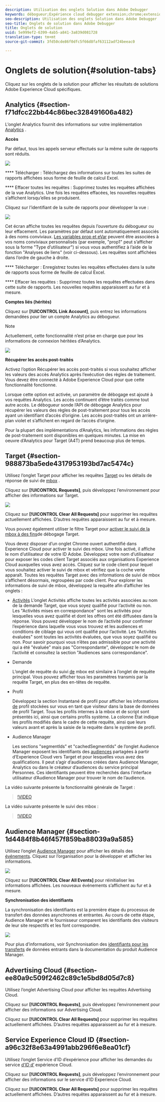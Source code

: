 ```yaml
---
description: Utilisation des onglets Solution dans Adobe Debugger
keywords: débogueur;Expérience cloud debugger extension;chrome;extension;summary;clear;solutions;solution;information;analytics;target;audience manager;media optimizer;service amo;id
seo-description: Utilisation des onglets Solution dans Adobe Debugger
seo-title: Onglets de solution dans Adobe Debugger
title: Onglets de solution
uuid: 5e999ef2-6399-4ab5-a841-3a839d081728
translation-type: tm+mt
source-git-commit: 3fd50cde86f0dfc5f66d8faf63112adf24beeac0

---
```



# Onglets de solution{#solution-tabs}

Cliquez sur les onglets de la solution pour afficher les résultats de solutions Adobe Experience Cloud spécifiques.

## Analytics {#section-f71dfcc22bb44c86bec328491606a482}

L’onglet Analytics fournit des informations sur votre implémentation [Analytics](https://experiencecloud.adobe.com/resources/help/en_US/reference/) .

**Accès**

Par défaut, tous les appels serveur effectués sur la même suite de rapports sont réduits.

![](assets/analytics-hits.jpg)

**** Télécharger : Téléchargez des informations sur toutes les suites de rapports affichées sous forme de feuille de calcul Excel.

**** Effacer toutes les requêtes : Supprimez toutes les requêtes affichées de la vue Analytics. Une fois les requêtes effacées, les nouvelles requêtes s’affichent lorsqu’elles se produisent.

Cliquez sur l’identifiant de la suite de rapports pour développer la vue :

![](assets/analytics-hits-expand.jpg)

Cet écran affiche toutes les requêtes depuis l’ouverture du débogueur ou leur effacement. Les paramètres par défaut sont automatiquement associés à des noms conviviaux. [Les variables prop et eVar](https://experiencecloud.adobe.com/resources/help/en_US/sc/implement/props_eVars.html) peuvent être associées à vos noms conviviaux personnalisés (par exemple, "prop1" peut s’afficher sous la forme "Type d’utilisateur") si vous vous authentifiez à l’aide de la fonction "Analyses de liens" (voir ci-dessous). Les requêtes sont affichées dans l’ordre de gauche à droite.

**** Télécharger : Enregistrez toutes les requêtes effectuées dans la suite de rapports sous forme de feuille de calcul Excel.

**** Effacer les requêtes : Supprimez toutes les requêtes effectuées dans cette suite de rapports. Les nouvelles requêtes apparaissent au fur et à mesure.

**Comptes liés (hérités)**

Cliquez sur **[!UICONTROL Link Account]**, puis entrez les informations demandées pour lier un compte Analytics au débogueur.

>[!NOTE]
>
>Actuellement, cette fonctionnalité n’est prise en charge que pour les informations de connexion héritées d’Analytics.

![](assets/analytics-link-account.jpg)

**Récupérer les accès post-traités**

Activez l’option Récupérer les accès post-traités si vous souhaitez afficher les valeurs des accès Analytics après l’exécution des règles de traitement. Vous devez être connecté à Adobe Experience Cloud pour que cette fonctionnalité fonctionne.

Lorsque cette option est activée, un paramètre de débogage est ajouté à vos requêtes Analytics. Les accès continuent d’être traités comme tout autre accès. Le débogueur sonde l’API de débogage Analytics pour récupérer les valeurs des règles de post-traitement pour tous les accès ayant un identifiant d’accès d’origine. Les accès post-traités ont un arrière-plan violet et s’affichent en regard de l’accès d’origine.

Pour la plupart des implémentations d’Analytics, les informations des règles de post-traitement sont disponibles en quelques minutes. La mise en oeuvre d’Analytics pour Target (A4T) prend beaucoup plus de temps.

## Target {#section-988873ba5ede4317953193bd7ac5474c}

Utilisez l’onglet Target pour afficher les requêtes [Target](https://docs.adobe.com/content/help/en/target/using/target-home.html) ou les détails de réponse de suivi de [mbox](https://docs.adobe.com/content/help/en/target/using/activities/troubleshoot-activities/content-trouble.html) .

Cliquez sur **[!UICONTROL Requests]**, puis développez l’environnement pour afficher des informations sur Target.

![](assets/target-requests.jpg)

Cliquez sur **[!UICONTROL Clear All Requests]** pour supprimer les requêtes actuellement affichées. D’autres requêtes apparaissent au fur et à mesure.

Vous pouvez également utiliser le filtre Target pour [activer le suivi de la mbox à des fins](https://docs.adobe.com/content/help/en/target/using/activities/troubleshoot-activities/content-trouble.html)de débogage Target.

Vous devez disposer d’un onglet Chrome ouvert authentifié dans Experience Cloud pour activer le suivi des mbox. Une fois activé, il affiche le nom d’utilisateur de votre ID Adobe. Développez votre nom d’utilisateur pour exposer les codes client Target associés aux organisations Experience Cloud auxquelles vous avez accès. Cliquez sur le code client pour lequel vous souhaitez activer le suivi de mbox et vérifiez que la coche verte apparaît. Toutes les requêtes Target avec des informations de suivi de mbox s’affichent désormais, regroupées par code client. Pour explorer les informations de suivi de mbox, développez la requête afin d’afficher les onglets :

* [Activités](https://docs.adobe.com/content/help/en/target/using/activities/activities.html) L’onglet Activités affiche toutes les activités associées au nom de la demande Target, que vous soyez qualifié pour l’activité ou non. Les "Activités mises en correspondance" sont les activités pour lesquelles vous avez qualifié et dont les offres ont été diffusées dans la réponse. Vous pouvez développer le nom de l’activité pour confirmer l’expérience dans laquelle vous vous trouvez et les audiences et conditions de ciblage qui vous ont qualifié pour l’activité. Les "Activités évaluées" sont toutes les activités évaluées, que vous soyez qualifié ou non. Pour savoir pourquoi vous n’êtes pas admissible pour une activité qui a été "évaluée" mais pas "Correspondante", développez le nom de l’activité et consultez la section "Audiences sans correspondance".

* Demande

   L’onglet de requête du suivi [de](https://docs.adobe.com/content/help/en/target/using/activities/troubleshoot-activities/content-trouble.html) mbox est similaire à l’onglet de requête principal. Vous pouvez afficher tous les paramètres transmis par la requête Target, en plus des en-têtes de requête.
* Profil

   Développez la section Instantané de profil pour afficher les informations [de](https://docs.adobe.com/content/help/en/target/using/audiences/visitor-profiles/variables-profiles-parameters-methods.html) profil stockées sur vous en tant que visiteur dans la base de données de profil Target. Tous les profils internes à la mbox et de script sont présentés ici, ainsi que certains profils système. La colonne État indique les profils modifiés dans le cadre de cette requête, ainsi que leurs valeurs avant et après la saisie de la requête dans le système de profil.
* Audience Manager

   Les sections "segmentIds" et "cachedSegmentIds" de l’onglet Audience Manager exposent les identifiants des [audiences](https://docs.adobe.com/content/help/en/target/using/audiences/target.html) partagées à partir d’Experience Cloud vers Target et pour lesquelles vous avez des qualifications. Il peut s’agir d’audiences créées dans Audience Manager, Analytics ou dans le créateur d’audiences du service principal Personnes. Ces identifiants peuvent être recherchés dans l’interface utilisateur d’Audience Manager pour trouver le nom de l’audience.

La vidéo suivante présente la fonctionnalité générale de Target :

>[!VIDEO](https://video.tv.adobe.com/v/23115t2/?captions=fre_fr)

La vidéo suivante présente le suivi des mbox :

>[!VIDEO](https://video.tv.adobe.com/v/23113t2/?captions=fre_fr)

## Audience Manager {#section-1d4484f8b46f457f859ba88039a9a585}

Utilisez l’onglet [Audience Manager](https://experiencecloud.adobe.com/resources/help/en_US/aam/) pour afficher les détails des [événements](https://experiencecloud.adobe.com/resources/help/en_US/aam/dcs-event-calls.html). Cliquez sur l’organisation pour la développer et afficher les informations.

![](assets/audience-manager.jpg)

Cliquez sur **[!UICONTROL Clear All Events]** pour réinitialiser les informations affichées. Les nouveaux événements s’affichent au fur et à mesure.

**Synchronisation des identifiants**

La synchronisation des identifiants est la première étape du processus de transfert des données asynchrones et entrantes. Au cours de cette étape, Audience Manager et le fournisseur comparent les identifiants des visiteurs de leur site respectifs et les font correspondre.

![](assets/aam-idsync.jpg)

Pour plus d’informations, voir Synchronisation des [identifiants pour les transferts](https://experiencecloud.adobe.com/resources/help/en_US/aam/c_id_sync_in.html) de données entrants dans la documentation du produit Audience Manager.

## Advertising Cloud {#section-ee80a9c509f2462c89c1e5bd8d05d7c8}

Utilisez l’onglet Advertising Cloud pour afficher les requêtes Advertising Cloud.

Cliquez sur **[!UICONTROL Requests]**, puis développez l’environnement pour afficher des informations sur Advertising Cloud.

Cliquez sur **[!UICONTROL Clear All Requests]** pour supprimer les requêtes actuellement affichées. D’autres requêtes apparaissent au fur et à mesure.

## Service Experience Cloud ID {#section-a96c32f8e63a4991abb296f6e8ea01cf}

Utilisez l’onglet Service d’ID d’expérience pour afficher les demandes du service [d’ID d’](https://experiencecloud.adobe.com/resources/help/en_US/mcvid/) expérience Cloud.

Cliquez sur **[!UICONTROL Requests]**, puis développez l’environnement pour afficher des informations sur le service d’ID Experience Cloud.

Cliquez sur **[!UICONTROL Clear All Requests]** pour supprimer les requêtes actuellement affichées. D’autres requêtes apparaissent au fur et à mesure.
